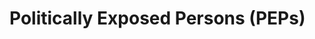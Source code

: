 # Politically Exposed Persons (PEPs)

<object data="../../../../diagrams/out/peps.svg#darkable" type="image/svg+xml"></object>

